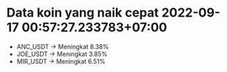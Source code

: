 # Data koin yang naik cepat 2022-09-17 00:57:27.233783+07:00

* ANC_USDT -> Meningkat 8.38%
* JOE_USDT -> Meningkat 3.85%
* MIR_USDT -> Meningkat 6.51%

